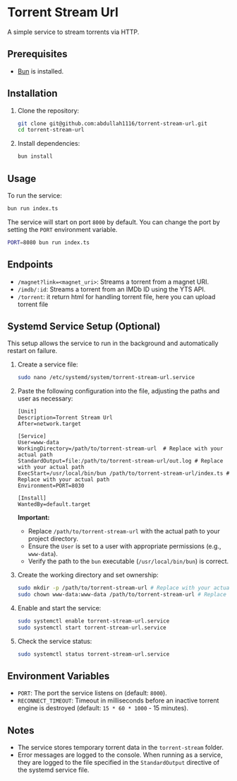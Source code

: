 # Torrent Stream Url

A simple service to stream torrents via HTTP.

## Prerequisites

- [Bun](https://bun.sh/) is installed.

## Installation

1.  Clone the repository:

    ```bash
    git clone git@github.com:abdullah1116/torrent-stream-url.git
    cd torrent-stream-url
    ```

2.  Install dependencies:

    ```bash
    bun install
    ```

## Usage

To run the service:

```bash
bun run index.ts
```

The service will start on port `8000` by default. You can change the port by setting the `PORT` environment variable.

```bash
PORT=8080 bun run index.ts
```

## Endpoints

- `/magnet?link=<magnet_uri>`: Streams a torrent from a magnet URI.
- `/imdb/:id`: Streams a torrent from an IMDb ID using the YTS API.
- `/torrent`: it return html for handling torrent file, here you can upload torrent file

## Systemd Service Setup (Optional)

This setup allows the service to run in the background and automatically restart on failure.

1.  Create a service file:

    ```bash
    sudo nano /etc/systemd/system/torrent-stream-url.service
    ```

2.  Paste the following configuration into the file, adjusting the paths and user as necessary:

    ```
    [Unit]
    Description=Torrent Stream Url
    After=network.target

    [Service]
    User=www-data
    WorkingDirectory=/path/to/torrent-stream-url  # Replace with your actual path
    StandardOutput=file:/path/to/torrent-stream-url/out.log # Replace with your actual path
    ExecStart=/usr/local/bin/bun /path/to/torrent-stream-url/index.ts # Replace with your actual path
    Environment=PORT=8030

    [Install]
    WantedBy=default.target
    ```

    **Important:**

    - Replace `/path/to/torrent-stream-url` with the actual path to your project directory.
    - Ensure the `User` is set to a user with appropriate permissions (e.g., `www-data`).
    - Verify the path to the `bun` executable (`/usr/local/bin/bun`) is correct.

3.  Create the working directory and set ownership:

    ```bash
    sudo mkdir -p /path/to/torrent-stream-url # Replace with your actual path
    sudo chown www-data:www-data /path/to/torrent-stream-url # Replace with your actual path
    ```

4.  Enable and start the service:

    ```bash
    sudo systemctl enable torrent-stream-url.service
    sudo systemctl start torrent-stream-url.service
    ```

5.  Check the service status:

    ```bash
    sudo systemctl status torrent-stream-url.service
    ```

## Environment Variables

- `PORT`: The port the service listens on (default: `8000`).
- `RECONNECT_TIMEOUT`: Timeout in milliseconds before an inactive torrent engine is destroyed (default: `15 * 60 * 1000` - 15 minutes).

## Notes

- The service stores temporary torrent data in the `torrent-stream` folder.
- Error messages are logged to the console. When running as a service, they are logged to the file specified in the `StandardOutput` directive of the systemd service file.
